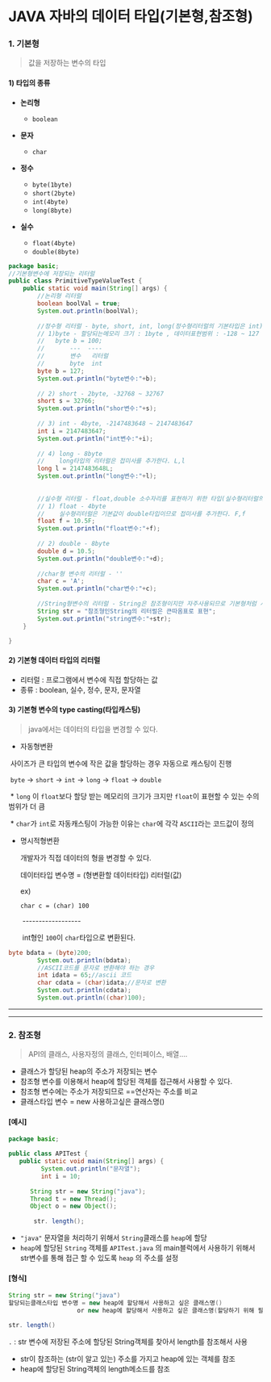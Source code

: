 # JAVA 자바의 데이터 타입(기본형,참조형)



### 1. 기본형

> 값을 저장하는 변수의 타입



#### 1) 타입의 종류

* **논리형**

  * `boolean`

  

* **문자**

  * `char`

  

* **정수**

  * `byte(1byte)`
  * `short(2byte)`
  * `int(4byte)`
  * `long(8byte)`

  

* **실수**

  * `float(4byte)`
  * `double(8byte)`



```java
package basic;
//기본형변수에 저장되는 리터럴
public class PrimitiveTypeValueTest {
	public static void main(String[] args) {
		//논리형 리터럴
		boolean boolVal = true;
		System.out.println(boolVal);
		
		//정수형 리터럴 - byte, short, int, long(정수형리터럴의 기본타입은 int)
		// 1)byte - 할당되는메모리 크기 : 1byte , 데이터표현범위 : -128 ~ 127
		//   byte b = 100;
		//       ---  ----
		//       변수   리터럴
		//       byte  int
		byte b = 127;
		System.out.println("byte변수:"+b);
		
		// 2) short - 2byte, -32768 ~ 32767
		short s = 32766;		
		System.out.println("shor변수:"+s);
		
		// 3) int - 4byte, -2147483648 ~ 2147483647
		int i = 2147483647;
		System.out.println("int변수:"+i);
		
		// 4) long - 8byte
		//    long타입의 리터럴은 접미사를 추가한다. L,l
		long l = 2147483648L;
		System.out.println("long변수:"+l);
		
		
		//실수형 리터럴 - float,double 소수자리를 표현하기 위한 타입(실수형리터럴의 기본타입은 double)
		// 1) float - 4byte
		//    실수형리터럴은 기본값이 double타입이므로 접미사를 추가한다. F,f
		float f = 10.5F;
		System.out.println("float변수:"+f);
		
		// 2) double - 8byte
		double d = 10.5;
		System.out.println("double변수:"+d);
		
		//char형 변수의 리터럴 - ''
		char c = 'A';
		System.out.println("char변수:"+c);
		
		//String형변수의 리터럴 - String은 참조형이지만 자주사용되므로 기본형처럼 사용할 수 있다.
		String str = "참조형인String의 리터럴은 큰따옴표로 표현";
        System.out.println("string변수:"+str);
	}

}
```



#### 2) 기본형 데이터 타입의 리터럴

* 리터럴 : 프로그램에서 변수에 직접 할당하는 값
* 종류 : boolean, 실수, 정수, 문자, 문자열



#### 3) 기본형 변수의 type casting(타입캐스팅)

> java에서는 데이터의 타입을 변경할 수 있다.



* 자동형변환

​       사이즈가 큰 타입의 변수에 작은 값을 할당하는 경우 자동으로 캐스팅이 진행

​                  `byte` -> `short` -> `int` -> `long` -> `float` -> `double`  

​     \*  `long` 이 `float`보다 할당 받는 메모리의 크기가 크지만 `float`이 표현할 수 있는 수의 범위가 더 큼

​     \* `char`가 `int`로 자동캐스팅이 가능한 이유는 `char`에 각각 `ASCII`라는 코드값이 정의





* 명시적형변환

  개발자가 직접 데이터의 형을 변경할 수 있다.

  데이터타입 변수명 = (형변환할 데이터타입) 리터럴(값)

  ex)

     `char c = (char) 100`

  ​                      \------------------

  ​                      int형인 `100`이 `char`타입으로 변환된다.



```java
byte bdata = (byte)200;		
	    System.out.println(bdata);
	    //ASCII코드를 문자로 변환해야 하는 경우
	    int idata = 65;//ascii 코드
	    char cdata = (char)idata;//문자로 변환
	    System.out.println(cdata);
	    System.out.println((char)100);
```



------------

------



### 2. 참조형

> API의 클래스, 사용자정의 클래스, 인터페이스, 배열....

* 클래스가 할당된 heap의 주소가 저장되는 변수
* 참조형 변수를 이용해서 heap에 할당된 객체를 접근해서 사용할 수 있다.
* 참조형 변수에는 주소가 저장되므로 ==연산자는 주소를 비교
* 클래스타입 변수 = new 사용하고싶은 클래스명()







#### [예시]

```java
package basic;

public class APITest {
   public static void main(String[] args) {
         System.out.println("문자열");
         int i = 10;
       
      String str = new String("java");
      Thread t = new Thread();
      Object o = new Object();
       
       str. length();
```

* `"java"` 문자열을 처리하기 위해서 `String`클래스를 `heap`에 할당
* `heap`에 할당된 `String` 객체를  `APITest.java` 의 main블럭에서 사용하기 위해서 str변수를 통해 접근 할 수 있도록 `heap` 의 주소를 설정



#### [형식]

```java
String str = new String("java")
할당되는클래스타입 변수명 = new heap에 할당해서 사용하고 싶은 클래스명()
                   or new heap에 할당해서 사용하고 싶은 클래스명(할당하기 위해 필요한 값1, 값2....)
```







```java
str. length()
```

`.` : str 변수에 저장된 주소에 할당된 String객체를 찾아서 length를 참조해서 사용

* str이 참조하는 (str이 알고 있는) 주소를 가지고 heap에 있는 객체를 참조
* heap에 할당된 String객체의 length메소드를 참조









